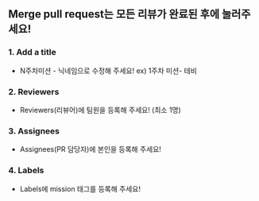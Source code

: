 ## Merge pull request는 모든 리뷰가 완료된 후에 눌러주세요!

### 1. Add a title

- N주차미션 - 닉네임으로 수정해 주세요! ex) 1주차 미션- 테비

### 2. Reviewers

- Reviewers(리뷰어)에 팀원을 등록해 주세요! (최소 1명)

### 3. Assignees

- Assignees(PR 담당자)에 본인을 등록해 주세요!

### 4. Labels

- Labels에 mission 태그를 등록해 주세요!
